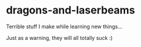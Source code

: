 dragons-and-laserbeams
======================

Terrible stuff I make while learning new things...

Just as a warning, they will all totally suck :)
